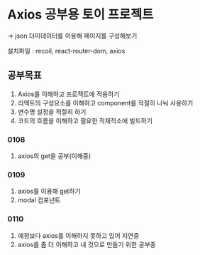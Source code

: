 # Axios 공부용 토이 프로젝트

-> json 더미데이터를 이용해 페이지를 구성해보기

설치파일 : recoil, react-router-dom, axios

## 공부목표

1. Axios를 이해하고 프로젝트에 적용하기
2. 리액트의 구성요소를 이해하고 component를 적절히 나눠 사용하기
3. 변수명 설정을 적절히 하기
4. 코드의 흐름을 이해하고 필요한 적재적소에 빌드하기

### 0108

1. axios의 get을 공부(이해중)

### 0109

1. axios를 이용해 get하기
2. modal 컴포넌트

### 0110

1. 예정보다 axios를 이해하지 못하고 있어 지연중
2. axios를 좀 더 이해하고 내 것으로 만들기 위한 공부중
